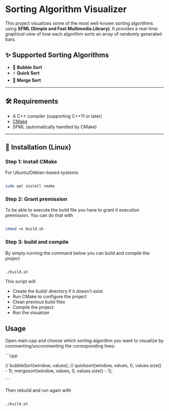 # Sorting Algorithm Visualizer

This project visualizes some of the most well-known sorting algorithms using **SFML (Simple and Fast Multimedia Library)**. It provides a real-time graphical view of how each algorithm sorts an array of randomly generated bars.

## ✨ Supported Sorting Algorithms

- 🫧 **Bubble Sort**
- ⚡ **Quick Sort**
- 🧩 **Merge Sort**

---

## 🛠 Requirements

- A C++ compiler (supporting C++11 or later)
- [CMake](https://cmake.org/)
- SFML (automatically handled by CMake)

---

## 🐧 Installation (Linux)

### Step 1: Install CMake

For Ubuntu/Debian-based systems:

```bash

sudo apt install cmake

```

### Step 2: Grant premission

To be able to execute the build file you have to grant it execution premission. You can do that with

```bash

chmod +x build.sh

```

### Step 3: build and compile

By simply running the command below you can build and compile the project

```bash

./build.sh

```

This script will:

 - Create the build/ directory if it doesn't exist
 - Run CMake to configure the project
 - Clean previous build files
 - Compile the project
 - Run the visualizer

## Usage

Open main.cpp and choose which sorting algorithm you want to visualize by commenting/uncommenting the corresponding lines:

´´´cpp

// bubbleSort(window, values);
// quicksort(window, values, 0, values.size() - 1);
mergesort(window, values, 0, values.size() - 1);

´´´

Then rebuild and run again with

```bash

./build.sh

```

